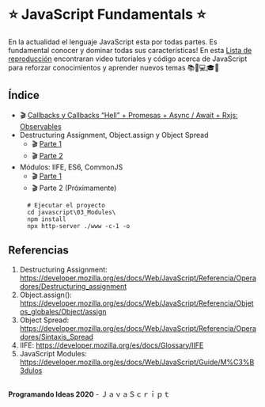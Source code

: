 # ⭐ JavaScript Fundamentals ⭐
En la actualidad el lenguaje JavaScript esta por todas partes. Es fundamental conocer y dominar todas sus características! En esta [Lista de reproducción](https://www.youtube.com/playlist?list=PLASYuXBkVl1SdcTp4QWMDt9OxmAVDCZBT) encontraran video tutoriales y código acerca de JavaScript para reforzar conocimientos y aprender nuevos temas 📚🎥💻🎓🥳


## Índice
  
- 🎬 [Callbacks y Callbacks “Hell” + Promesas + Async / Await + Rxjs: Observables](https://youtu.be/MUHMT8NMdhU)
- Destructuring Assignment, Object.assign y Object Spread
  - 🎬 [Parte 1](https://youtu.be/QbEeMtorvpw)
  - 🎬 [Parte 2](https://youtu.be/oTpLQDn7ZxI)
- Módulos: IIFE, ES6, CommonJS
  - 🎬 [Parte 1](https://youtu.be/oE2qqWzxOZE)
  - 🎬 Parte 2 (Próximamente)
  ```
    # Ejecutar el proyecto
    cd javascript\03_Modules\
    npm install
    npx http-server ./www -c-1 -o
  ```
 
 ## Referencias
1. Destructuring Assignment: https://developer.mozilla.org/es/docs/Web/JavaScript/Referencia/Operadores/Destructuring_assignment
2. Object.assign(): https://developer.mozilla.org/es/docs/Web/JavaScript/Referencia/Objetos_globales/Object/assign
3. Object Spread: https://developer.mozilla.org/es/docs/Web/JavaScript/Referencia/Operadores/Sintaxis_Spread
4. IIFE: https://developer.mozilla.org/es/docs/Glossary/IIFE
5. JavaScript Modules: https://developer.mozilla.org/es/docs/Web/JavaScript/Guide/M%C3%B3dulos

##
**Programando Ideas 2020** - ＪａｖａＳｃｒｉｐｔ
##
